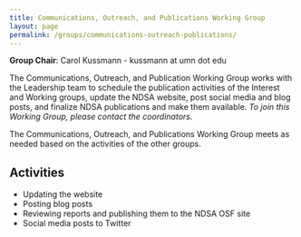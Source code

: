 ```yaml
---
title: Communications, Outreach, and Publications Working Group
layout: page
permalink: /groups/communications-outreach-publications/
---
```


**Group Chair**: Carol Kussmann - kussmann at umn dot edu

The Communications, Outreach, and Publication Working Group works with the Leadership team to schedule the publication activities of the Interest and Working groups, update the NDSA website, post social media and blog posts, and finalize NDSA publications and make them available.  *To join this Working Group, please contact the coordinators.*

The Communications, Outreach, and Publications Working Group meets as needed based on the activities of the other groups.  

## Activities
- Updating the website
- Posting blog posts
- Reviewing reports and publishing them to the NDSA OSF site
- Social media posts to Twitter

